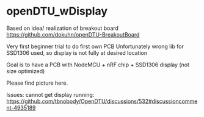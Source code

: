 # openDTU_wDisplay

Based on idea/ realization of breakout board 
https://github.com/dokuhn/openDTU-BreakoutBoard

Very first beginner trial to do first own PCB
Unfortunately wrong lib for SSD1306 used, so display is not fully at desired location

Goal is to have a PCB with NodeMCU + nRF chip + SSD1306 display (not size optimized)

Please find picture here.

Issues: cannot get display running:
https://github.com/tbnobody/OpenDTU/discussions/532#discussioncomment-4935189





 
